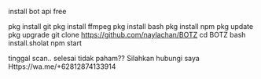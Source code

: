 install bot api free

pkg install git
pkg install ffmpeg
pkg install bash
pkg install npm
pkg update
pkg upgrade
git clone https://github.com/naylachan/BOTZ
cd BOTZ
bash install.sholat
npm start

tinggal scan.. selesai
tidak paham?? Silahkan hubungi saya
Https://wa.me/+62812874133914
